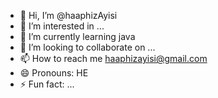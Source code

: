 - 👋 Hi, I’m @haaphizAyisi
- 👀 I’m interested in ...
- 🌱 I’m currently learning java
- 💞️ I’m looking to collaborate on ...
- 📫 How to reach me haaphizayisi@gmail.com
- 😄 Pronouns: HE
- ⚡ Fun fact: ...

<!---
haaphizAyisi/haaphizAyisi is a ✨ special ✨ repository because its `README.md` (this file) appears on your GitHub profile.
You can click the Preview link to take a look at your changes.
--->
